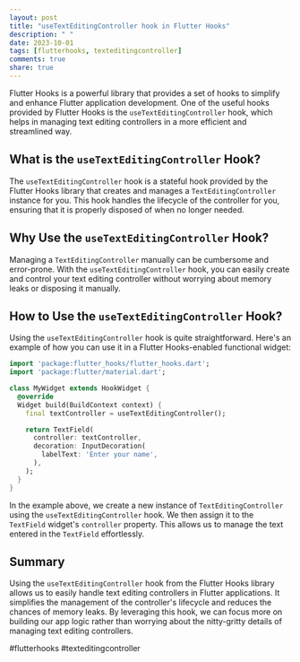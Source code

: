 ```yaml
---
layout: post
title: "useTextEditingController hook in Flutter Hooks"
description: " "
date: 2023-10-01
tags: [flutterhooks, texteditingcontroller]
comments: true
share: true
---
```


Flutter Hooks is a powerful library that provides a set of hooks to simplify and enhance Flutter application development. One of the useful hooks provided by Flutter Hooks is the `useTextEditingController` hook, which helps in managing text editing controllers in a more efficient and streamlined way.

## What is the `useTextEditingController` Hook?

The `useTextEditingController` hook is a stateful hook provided by the Flutter Hooks library that creates and manages a `TextEditingController` instance for you. This hook handles the lifecycle of the controller for you, ensuring that it is properly disposed of when no longer needed.

## Why Use the `useTextEditingController` Hook?

Managing a `TextEditingController` manually can be cumbersome and error-prone. With the `useTextEditingController` hook, you can easily create and control your text editing controller without worrying about memory leaks or disposing it manually.

## How to Use the `useTextEditingController` Hook?

Using the `useTextEditingController` hook is quite straightforward. Here's an example of how you can use it in a Flutter Hooks-enabled functional widget:

```dart
import 'package:flutter_hooks/flutter_hooks.dart';
import 'package:flutter/material.dart';

class MyWidget extends HookWidget {
  @override
  Widget build(BuildContext context) {
    final textController = useTextEditingController();

    return TextField(
      controller: textController,
      decoration: InputDecoration(
        labelText: 'Enter your name',
      ),
    );
  }
}
```

In the example above, we create a new instance of `TextEditingController` using the `useTextEditingController` hook. We then assign it to the `TextField` widget's `controller` property. This allows us to manage the text entered in the `TextField` effortlessly.

## Summary

Using the `useTextEditingController` hook from the Flutter Hooks library allows us to easily handle text editing controllers in Flutter applications. It simplifies the management of the controller's lifecycle and reduces the chances of memory leaks. By leveraging this hook, we can focus more on building our app logic rather than worrying about the nitty-gritty details of managing text editing controllers.

#flutterhooks #texteditingcontroller